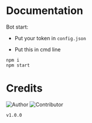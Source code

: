 # Documentation

Bot start:

+ Put your token in `config.json`

+ Put this in cmd line
```shell
npm i
npm start
```

# Credits

![Author](https://github.com/ClEXGD)
![Contributor](https://github.com/crelgd)

`v1.0.0`
